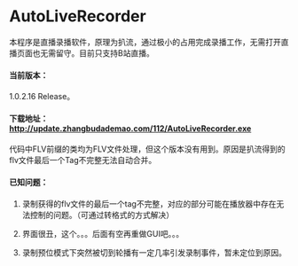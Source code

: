 ﻿# AutoLiveRecorder
本程序是直播录播软件，原理为扒流，通过极小的占用完成录播工作，无需打开直播页面也无需留守。目前只支持B站直播。

#### 当前版本：
1.0.2.16 Release。

#### 下载地址：http://update.zhangbudademao.com/112/AutoLiveRecorder.exe

代码中FLV前缀的类均为FLV文件处理，但这个版本没有用到。原因是扒流得到的flv文件最后一个Tag不完整无法自动合并。

#### 已知问题：

1. 录制获得的flv文件的最后一个tag不完整，对应的部分可能在播放器中存在无法控制的问题。（可通过转格式的方式解决）

2. 界面很丑，这个。。。后面有空再重做GUI吧。。。

3. 录制预位模式下突然被切到轮播有一定几率引发录制事件，暂未定位到原因。
